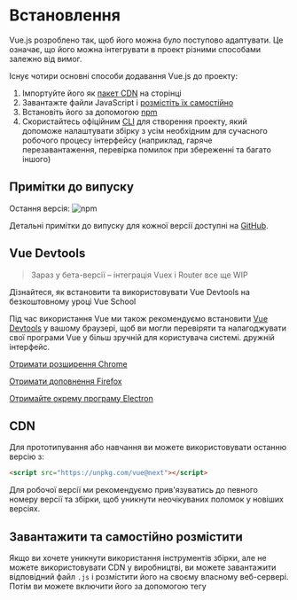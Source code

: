 # Встановлення

Vue.js розроблено так, щоб його можна було поступово адаптувати. Це означає, що його можна інтегрувати в проект різними способами залежно від вимог.

Існує чотири основні способи додавання Vue.js до проекту:

1. Імпортуйте його як [пакет CDN](#cdn) на сторінці
2. Завантажте файли JavaScript і [розмістіть їх самостійно](#download-and-self-host)
3. Встановіть його за допомогою [npm](#npm)
4. Скористайтесь офіційним [CLI](#cli) для створення проекту, який допоможе налаштувати збірку з усім необхідним для сучасного робочого процесу інтерфейсу (наприклад, гаряче перезавантаження, перевірка помилок при збереженні та багато іншого)

## Примітки до випуску

Остання версія: ![npm](https://img.shields.io/npm/v/vue/next.svg)

Детальні примітки до випуску для кожної версії доступні на [GitHub](https://github.com/vuejs/vue-next/blob/master/CHANGELOG.md).

## Vue Devtools

> Зараз у бета-версії – інтеграція Vuex і Router все ще WIP

<VideoLesson href="https://vueschool.io/lessons/using-vue-dev-tools-with-vuejs-3?friend=vuejs" title="Дізнайтеся, як установити Vue Devtools у Vue School">Дізнайтеся, як встановити та використовувати Vue Devtools на безкоштовному уроці Vue School</VideoLesson>

Під час використання Vue ми також рекомендуємо встановити [Vue Devtools](https://github.com/vuejs/vue-devtools#vue-devtools) у вашому браузері, щоб ви могли перевіряти та налагоджувати свої програми Vue у більш зручній для користувача системі. дружній інтерфейс.

[Отримати розширення Chrome](https://chrome.google.com/webstore/detail/vuejs-devtools/ljjemllljcmogpfapbkkighbhhppjdbg)

[Отримати доповнення Firefox](https://addons.mozilla.org/en-US/firefox/addon/vue-js-devtools/)

[Отримайте окрему програму Electron](https://github.com/vuejs/vue-devtools/blob/dev/packages/shell-electron/README.md)

## CDN

Для прототипування або навчання ви можете використовувати останню версію з:

```html
<script src="https://unpkg.com/vue@next"></script>
```

Для робочої версії ми рекомендуємо прив'язуватись до певного номеру версії та збірки, щоб уникнути неочікуваних поломок у новіших версіях.

## Завантажити та самостійно розмістити

Якщо ви хочете уникнути використання інструментів збірки, але не можете використовувати CDN у виробництві, ви можете завантажити відповідний файл `.js` і розмістити його на своєму власному веб-сервері. Потім ви можете включити його за допомогою тегу <script>, як у випадку з CDN.

Файли можна переглядати та завантажувати з CDN, наприклад [unpkg](https:unpkg.combrowsevue@nextdist) або [jsDelivr](https:cdn.jsdelivr.netnpmvue@nextdist). Роль різних файлів [пояснено пізніше](#explanation-of-different-builds), але зазвичай вам потрібна версія як для розробки, так і для виробництва.

## npm

npm є рекомендованим методом встановлення під час створення великомасштабних програм за допомогою Vue. Він чудово поєднується з комплектувальниками модулів, такими як [webpack](https:webpack.js.org) або [Rollup](https:rollupjs.org).

```bash
# остання стабільна версія
$ npm install vue@next
```

Vue також надає супутні інструменти для створення [однофайлових компонентів](..guidesingle-file-component.html) (SFC). Якщо ви хочете використовувати SFC, вам також потрібно буде встановити `@vuecompiler-sfc`:

```bash
$ npm install -D @vue/compiler-sfc
```

If you're coming from Vue 2 then note that `@vue/compiler-sfc` replaces `vue-template-compiler`.

In addition to `@vue/compiler-sfc`, you'll also need a suitable SFC loader or plugin for your chosen bundler. See the [SFC documentation](../guide/single-file-component.html) for more information.

In most cases, the preferred way to create a webpack build with minimal configuration is to use Vue CLI.

## CLI

Vue provides an [official CLI](https://cli.vuejs.org/) for quickly scaffolding ambitious Single Page Applications. It provides batteries-included build setups for a modern frontend workflow. It takes only a few minutes to get up and running with hot-reload, lint-on-save, and production-ready builds.

::: tip
The CLI assumes prior knowledge of Node.js and the associated build tools. If you are new to Vue or front-end build tools, we strongly suggest going through [the guide](./introduction.html) without any build tools before using the CLI.
:::

For Vue 3, you should use Vue CLI v4.5 available on `npm` as `@vue/cli`. To upgrade, you need to reinstall the latest version of `@vue/cli` globally:

```bash
yarn global add @vue/cli
# OR
npm install -g @vue/cli
```

Then in the Vue projects, run

```bash
vue upgrade --next
```

## Vite

[Vite](https://vitejs.dev/) is a web development build tool that allows for lightning fast serving of code due to its native ES Module import approach.

Vue projects can quickly be set up with Vite by running the following commands in your terminal.

With npm:

```bash
# npm 6.x
$ npm init vite@latest <project-name> --template vue

# npm 7+, extra double-dash is needed:
$ npm init vite@latest <project-name> -- --template vue

$ cd <project-name>
$ npm install
$ npm run dev
```

Or with Yarn:

```bash
$ yarn create vite <project-name> --template vue
$ cd <project-name>
$ yarn
$ yarn dev
```

Or with pnpm:

```bash
$ pnpm create vite <project-name> -- --template vue
$ cd <project-name>
$ pnpm install
$ pnpm dev
```

## Explanation of Different Builds

In the [`dist/` directory of the npm package](https://cdn.jsdelivr.net/npm/vue@3.0.2/dist/) you will find many different builds of Vue.js. Here is an overview of which `dist` file should be used depending on the use-case.

### From CDN or without a Bundler

#### `vue(.runtime).global(.prod).js`:

- For direct use via `<script src="...">` in the browser, exposes the Vue global.
- In-browser template compilation:
  - `vue.global.js` is the "full" build that includes both the compiler and the runtime so it supports compiling templates on the fly.
  - `vue.runtime.global.js` contains only the runtime and requires templates to be pre-compiled during a build step.
- Inlines all Vue core internal packages - i.e. it's a single file with no dependencies on other files. This means you must import everything from this file and this file only to ensure you are getting the same instance of code.
- Contains hard-coded prod/dev branches, and the prod build is pre-minified. Use the `*.prod.js` files for production.

:::tip Note
Global builds are not [UMD](https://github.com/umdjs/umd) builds. They are built as [IIFEs](https://developer.mozilla.org/en-US/docs/Glossary/IIFE) and are only meant for direct use via `<script src="...">`.
:::

#### `vue(.runtime).esm-browser(.prod).js`:

- For usage via native ES modules imports (in browser via `<script type="module">`).
- Shares the same runtime compilation, dependency inlining and hard-coded prod/dev behavior with the global build.

### With a Bundler

#### `vue(.runtime).esm-bundler.js`:

- For use with bundlers like `webpack`, `rollup` and `parcel`.
- Leaves prod/dev branches with `process.env.NODE_ENV guards` (must be replaced by bundler)
- Does not ship minified builds (to be done together with the rest of the code after bundling)
- Imports dependencies (e.g. `@vue/runtime-core`, `@vue/runtime-compiler`)
  - Imported dependencies are also esm-bundler builds and will in turn import their dependencies (e.g. @vue/runtime-core imports @vue/reactivity)
  - This means you **can** install/import these deps individually without ending up with different instances of these dependencies, but you must make sure they all resolve to the same version.
- In-browser template compilation:
  - `vue.runtime.esm-bundler.js` **(default)** is runtime only, and requires all templates to be pre-compiled. This is the default entry for bundlers (via module field in `package.json`) because when using a bundler templates are typically pre-compiled (e.g. in `*.vue` files).
  - `vue.esm-bundler.js`: includes the runtime compiler. Use this if you are using a bundler but still want runtime template compilation (e.g. in-DOM templates or templates via inline JavaScript strings). You will need to configure your bundler to alias vue to this file.

### For Server-Side Rendering

#### `vue.cjs(.prod).js`:

- For use in Node.js server-side rendering via `require()`.
- If you bundle your app with webpack with `target: 'node'` and properly externalize `vue`, this is the build that will be loaded.
- The dev/prod files are pre-built, but the appropriate file is automatically required based on `process.env.NODE_ENV`.

## Runtime + Compiler vs. Runtime-only

If you need to compile templates on the client (e.g. passing a string to the template option, or mounting to an element using its in-DOM HTML as the template), you will need the compiler and thus the full build:

```js
// this requires the compiler
Vue.createApp({
  template: '<div>{{ hi }}</div>'
})

// this does not
Vue.createApp({
  render() {
    return Vue.h('div', {}, this.hi)
  }
})
```

When using `vue-loader`, templates inside `*.vue` files are pre-compiled into JavaScript at build time. You don’t really need the compiler in the final bundle, and can therefore use the runtime-only build.
